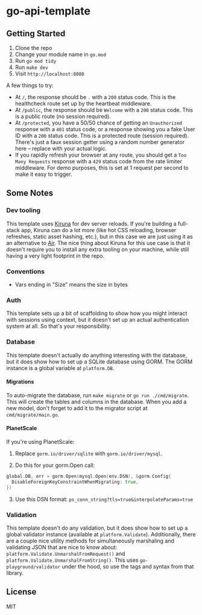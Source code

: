 # go-api-template

## Getting Started

1. Clone the repo
2. Change your module name in `go.mod`
3. Run `go mod tidy`
4. Run `make dev`
5. Visit `http://localhost:8080`

A few things to try:

- At `/`, the response should be `.` with a `200` status code. This is the healthcheck route set up by the heartbeat middleware.
- At `/public`, the response should be `Welcome` with a `200` status code. This is a public route (no session required).
- At `/protected`, you have a 50/50 chance of getting an `Unauthorized` response with a `401` status code, or a response showing you a fake User ID with a `200` status code. This is a protected route (session required). There's just a faux session getter using a random number generator here – replace with your actual logic.
- If you rapidly refresh your browser at any route, you should get a `Too Many Requests` response with a `429` status code from the rate limiter middleware. For demo purposes, this is set at 1 request per second to make it easy to trigger.

## Some Notes

### Dev tooling

This template uses [Kiruna](https://github.com/sjc5/kiruna) for dev server reloads. If you're building a full-stack app, Kiruna can do a lot more (like hot CSS reloading, browser refreshes, static asset hashing, etc.), but in this case we are just using it as an alternative to [Air](https://github.com/cosmtrek/air). The nice thing about Kiruna for this use case is that it doesn't require you to install any extra tooling on your machine, while still having a very light footprint in the repo.

### Conventions

- Vars ending in "Size" means the size in bytes

### Auth

This template sets up a bit of scaffolding to show how you might interact with sessions using context, but it doesn't set up an actual authentication system at all. So that's your responsibility.

### Database

This template doesn't actually do anything interesting with the database, but it does show how to set up a SQLite database using GORM. The GORM instance is a global variable at `platform.DB`.

#### Migrations

To auto-migrate the database, run `make migrate` or `go run ./cmd/migrate`. This will create the tables and columns in the database. When you add a new model, don't forget to add it to the migrator script at `cmd/migrate/main.go`.

#### PlanetScale

If you're using PlanetScale:

1. Replace `gorm.io/driver/sqlite` with `gorm.io/driver/mysql`.

2. Do this for your gorm.Open call:

```go
global.DB, err = gorm.Open(mysql.Open(env.DSN), &gorm.Config{
  DisableForeignKeyConstraintWhenMigrating: true,
})
```

3. Use this DSN format: `ps_conn_string?tls=true&interpolateParams=true`

### Validation

This template doesn't do any validation, but it does show how to set up a global validator instance (available at `platform.Validate`). Additionally, there are a couple nice utility methods for simultaneously marshaling and validating JSON that are nice to know about: `platform.Validate.UnmarshalFromRequest()` and `platform.Validate.UnmarshalFromString()`. This uses `go-playground/validator` under the hood, so use the tags and syntax from that library.

## License

MIT

